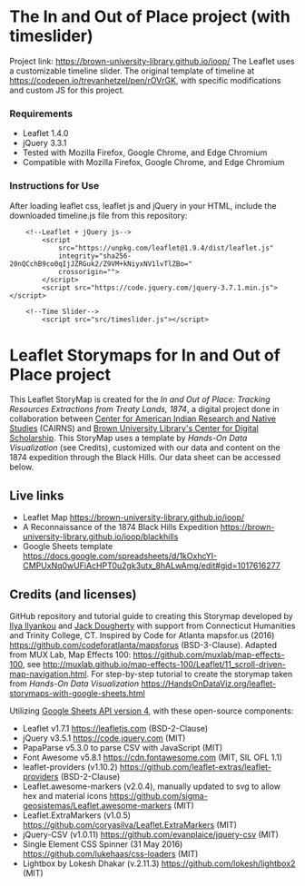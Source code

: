 # The In and Out of Place project (with timeslider)
Project link: https://brown-university-library.github.io/ioop/
The Leaflet uses a customizable timeline slider. The original template of timeline at https://codepen.io/trevanhetzel/pen/rOVrGK, with specific modifications and custom JS for this project.

### Requirements 
- Leaflet 1.4.0
- jQuery 3.3.1
- Tested with Mozilla Firefox, Google Chrome, and Edge Chromium
- Compatible with Mozilla Firefox, Google Chrome, and Edge Chromium

### Instructions for Use
After loading leaflet css, leaflet js and jQuery in your HTML, include the downloaded timeline.js file from this repository:
```
    <!--Leaflet + jQuery js-->
        <script 
            src="https://unpkg.com/leaflet@1.9.4/dist/leaflet.js"
            integrity="sha256-20nQCchB9co0qIjJZRGuk2/Z9VM+kNiyxNV1lvTlZBo="
            crossorigin="">
        </script>
        <script src="https://code.jquery.com/jquery-3.7.1.min.js"></script>

    <!--Time Slider-->
        <script src="src/timeslider.js"></script>
```

# Leaflet Storymaps for In and Out of Place project
This Leaflet StoryMap is created for the *In and Out of Place: Tracking Resources Extractions from Treaty Lands, 1874*, a digital project done in collaboration between [Center for American Indian Research and Native Studies](https://www.nativecairns.org/index.html) (CAIRNS) and [Brown University Library's Center for Digital Scholarship](https://library.brown.edu/create/cds/in-and-out-of-place-resource-extractions-from-treaty-lands). This StoryMap uses a template by *Hands-On Data Visualization* (see Credits), customized with our data and content on the 1874 expedition through the Black Hills. Our data sheet can be accessed below.

## Live links
- Leaflet Map https://brown-university-library.github.io/ioop/
- A Reconnaissance of the 1874 Black Hills Expedition https://brown-university-library.github.io/ioop/blackhills
- Google Sheets template https://docs.google.com/spreadsheets/d/1kOxhcYI-CMPUxNq0wUFiAcHPT0u2gk3utx_8hALwAmg/edit#gid=1017616277

## Credits (and licenses)
GitHub repository and tutorial guide to creating this Storymap developed by [Ilya Ilyankou](https://github.com/ilyankou) and [Jack Dougherty](https://github.com/jackdougherty) with support from Connecticut Humanities and Trinity College, CT. Inspired by Code for Atlanta mapsfor.us (2016) https://github.com/codeforatlanta/mapsforus (BSD-3-Clause). Adapted from MUX Lab, Map Effects 100: https://github.com/muxlab/map-effects-100, see http://muxlab.github.io/map-effects-100/Leaflet/11_scroll-driven-map-navigation.html. For step-by-step tutorial to create the storymap taken from *Hands-On Data Visualization* https://HandsOnDataViz.org/leaflet-storymaps-with-google-sheets.html

Utilizing [Google Sheets API version 4](https://developers.google.com/sheets/api), with these open-source components:

- Leaflet v1.7.1 https://leafletjs.com (BSD-2-Clause)
- jQuery v3.5.1 https://code.jquery.com (MIT)
- PapaParse v5.3.0 to parse CSV with JavaScript (MIT)
- Font Awesome v5.8.1 https://cdn.fontawesome.com (MIT, SIL OFL 1.1)
- leaflet-providers (v1.10.2) https://github.com/leaflet-extras/leaflet-providers (BSD-2-Clause)
- Leaflet.awesome-markers (v2.0.4), manually updated to svg to allow hex and material icons https://github.com/sigma-geosistemas/Leaflet.awesome-markers (MIT)
- Leaflet.ExtraMarkers (v1.0.5) https://github.com/coryasilva/Leaflet.ExtraMarkers (MIT)
- jQuery-CSV (v1.0.11) https://github.com/evanplaice/jquery-csv (MIT)
- Single Element CSS Spinner (31 May 2016) https://github.com/lukehaas/css-loaders (MIT)
- Lightbox by Lokesh Dhakar (v.2.11.3) https://github.com/lokesh/lightbox2 (MIT)
